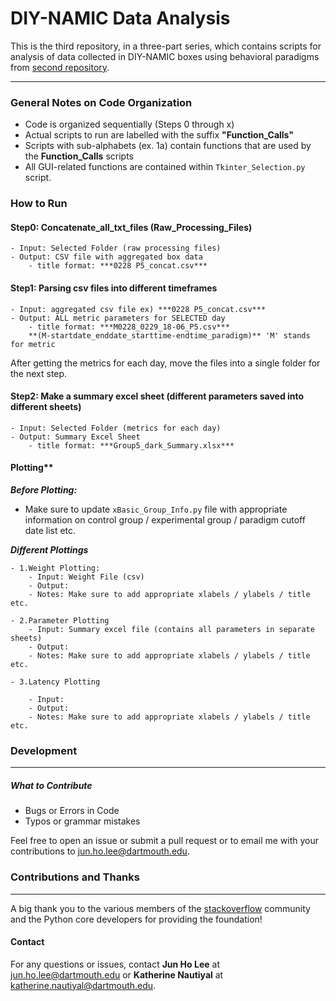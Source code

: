 
# DIY-NAMIC Data Analysis


This is the third repository, in a three-part series, which contains scripts for analysis of data collected in DIY-NAMIC boxes using behavioral paradigms from [second repository](https://github.com/jhl0204/DNAMIC-Arduino-Software-Programs).  

___
### General Notes on Code Organization

- Code is organized sequentially (Steps 0 through x)
- Actual scripts to run are labelled with the suffix **"Function_Calls"**
- Scripts with sub-alphabets (ex. 1a) contain functions that are used by the **Function_Calls** scripts
- All GUI-related functions are contained within `Tkinter_Selection.py` script.

### How to Run

#### Step0: Concatenate_all_txt_files (Raw_Processing_Files)
    - Input: Selected Folder (raw processing files)
    - Output: CSV file with aggregated box data
        - title format: ***0228 P5_concat.csv***

#### Step1: Parsing csv files into different timeframes
    - Input: aggregated csv file ex) ***0228 P5_concat.csv***
    - Output: ALL metric parameters for SELECTED day
        - title format: ***M0228_0229_18-06_P5.csv***   
        **(M-startdate_enddate_starttime-endtime_paradigm)** 'M' stands for metric

After getting the metrics for each day, move the files into a single folder for the next step.

#### Step2: Make a summary excel sheet (different parameters saved into different sheets)
    - Input: Selected Folder (metrics for each day)
    - Output: Summary Excel Sheet
        - title format: ***Group5_dark_Summary.xlsx***




#### Plotting**

***Before Plotting:***

- Make sure to update `xBasic_Group_Info.py` file with appropriate information on control group / experimental group / paradigm cutoff date list etc.

***Different Plottings***

    - 1.Weight Plotting:
        - Input: Weight File (csv)
        - Output:
        - Notes: Make sure to add appropriate xlabels / ylabels / title etc.

    - 2.Parameter Plotting
        - Input: Summary excel file (contains all parameters in separate sheets)
        - Output:
        - Notes: Make sure to add appropriate xlabels / ylabels / title etc.

    - 3.Latency Plotting

        - Input:
        - Output:
        - Notes: Make sure to add appropriate xlabels / ylabels / title etc.


### Development
_____

##### What to Contribute

- Bugs or Errors in Code
- Typos or grammar mistakes


Feel free to open an issue or submit a pull request or to email me with your contributions to jun.ho.lee@dartmouth.edu.


### Contributions and Thanks
_____

A big thank you to the various members of the [stackoverflow](https://stackoverflow.com/) community and the Python core developers for providing the foundation!

#### Contact

For any questions or issues, contact **Jun Ho Lee** at jun.ho.lee@dartmouth.edu or **Katherine Nautiyal** at katherine.nautiyal@dartmouth.edu.
